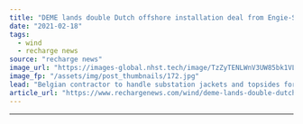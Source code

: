 ```yaml
---
title: "DEME lands double Dutch offshore installation deal from Engie-Smulders tie-up"
date: "2021-02-18"
tags: 
  - wind
  - recharge news
source: "recharge news"
image_url: "https://images-global.nhst.tech/image/TzZyTENLWnV3UW85bk1VLzdnelh3YkJENnlWSVlZMkJzVzIyMXhNSTZzdz0=/nhst/binary/80f73c6d1177ce956a484b20172f052f"
image_fp: "/assets/img/post_thumbnails/172.jpg"
lead: "Belgian contractor to handle substation jackets and topsides for Hollandse Kust North and West projects in North Sea"
article_url: "https://www.rechargenews.com/wind/deme-lands-double-dutch-offshore-installation-deal-from-engie-smulders-tie-up/2-1-965325"
---
```


---
